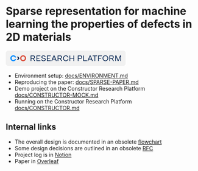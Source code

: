 # Sparse representation for machine learning the properties of defects in 2D materials
[![Open in Constructor Research](docs/research_platform_badge.svg)](https://research.constructor.tech/p/2d-defects-prediction)
- Environment setup: [docs/ENVIRONMENT.md](docs/ENVIRONMENT.md)
- Reproducing the paper: [docs/SPARSE-PAPER.md](docs/SPARSE-PAPER.md)
- Demo project on the Constructor Research Platform [docs/CONSTRUCTOR-MOCK.md](docs/CONSTRUCTOR-MOCK.md)
- Running on the Constructor Research Platform [docs/CONSTRUCTOR.md](docs/CONSTRUCTOR.md)

## Internal links
- The overall design is documented in an obsolete [flowchart](https://miro.com/welcomeonboard/eUdTWFNlaTZOZkc3NUlqd2o0TXB2QUUxRjFWVGxVcGtrWTJ5U01lbFZ1aFZxTFJRcUNyNG5NMjFaZkZ4S3pHRXwzMDc0NDU3MzU5MDMzOTQ0ODgx?invite_link_id=740759716756)
- Some design decisions are outlined in an obsolete [RFC](https://docs.google.com/document/d/1Cc3772US-E73yQEMFn444OY9og9blKHpuP21sv9Gdxk/edit?usp=sharing)
- Project log is in [Notion](https://www.notion.so/AI-for-material-design-1f8f321d2ac54245a7af410d838929ae)
- Paper in [Overleaf](https://www.overleaf.com/project/61893015795e7b18e7979f53)